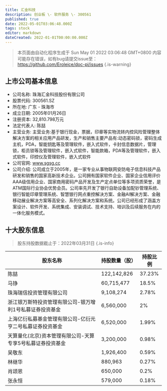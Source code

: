 ```yaml
---
title: 汇金科技
description: 创业板 \- 软件服务 \- 300561
published: true
date: 2022-05-01T03:06:48.000Z
tags: stock
editor: markdown
dateCreated: 2022-01-01T00:00:00.000Z
---
```


> 本页面由自动化程序生成于 Sun May 01 2022 03:06:48 GMT+0800
> 内容可能存在错误，如有bug请提交issue至：https://github.com/Eroleice/doc-pi/issues
{.is-warning}

## 上市公司基本信息
- 公司名称: 珠海汇金科技股份有限公司
- 股票代码: 300561.SZ
- 所在地: 广东 - 珠海市
- 成立日期: 2005年01月26日
- 注册资本: 32,810.798万元
- 法定代表人: 陈喆
- 主营业务: 主营业务:基于银行现金，票据，印章等实物流转内控风险管理整体解决方案的相关应用产品研发，生产和销售主要产品有:动态密码锁，密码生成主机，PDA，智能钥匙等及管理软件，嵌入式软件，卡封信息数据片，管理锁，柜员锁等及管理软件，嵌入式软件，智能款箱，PDA等及管理软件，嵌入式软件，印控仪及管理软件，嵌入式软件
- 公司官网: www.sgsg.cc
- 公司介绍: 公司成立于2005年，是一家专业从事物联网安防电子信息科技产品研发和销售的国家高新技术企业。公司拥有国家软件企业、国家企业信用评价AAA级信用企业、国家商用密码产品开发及生产定点单位等多项资质荣誉，是ATM国际行业协会优势会员。公司率先开发了银行自助设备加配钞管理系统、银行智能印章管理系统、智慧银行网点重控解决方案、金融AI解决方案、金融移动展业解决方案等高安全、系列化解决方案和系统。公司已经形成了涵盖方案设计、软件开发、系统集成、安装调试、技术支持、培训及后续服务在内的一体化服务模式。


## 十大股东信息
> 股东持股数据截止于：2022年03月31日
{.is-info}

| 股东名称 | 持股数量（股） | 持股比例 |
| --- | --- | --- |
| 陈喆 | 122,142,826 | 37.23% |
| 马铮 | 60,715,477 | 18.5% |
| 珠海瑞信投资管理有限公司 | 9,108,274 | 2.78% |
| 浙江银万斯特投资管理有限公司-银万增利1号私募证券投资基金 | 6,560,000 | 2% |
| 上海亿衍私募基金管理有限公司-亿衍元亨二号私募证券投资基金 | 6,520,000 | 1.99% |
| 天算量化(北京)资本管理有限公司-天算专享5号私募证券投资基金 | 3,200,000 | 0.98% |
| 吴敬东 | 1,926,400 | 0.59% |
| 林继华 | 880,963 | 0.27% |
| 肖颂恩 | 650,000 | 0.2% |
| 张永恒 | 579,000 | 0.18% |




